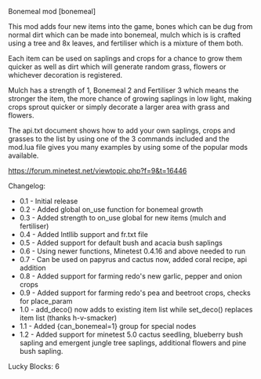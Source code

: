 Bonemeal mod [bonemeal]

This mod adds four new items into the game, bones which can be dug from normal
dirt which can be made into bonemeal, mulch which is is crafted using a tree and
8x leaves, and fertiliser which is a mixture of them both.

Each item can be used on saplings and crops for a chance to grow them quicker as
well as dirt which will generate random grass, flowers or whichever decoration
is registered.

Mulch has a strength of 1, Bonemeal 2 and Fertiliser 3 which means the stronger
the item, the more chance of growing saplings in low light, making crops sprout
quicker or simply decorate a larger area with grass and flowers.

The api.txt document shows how to add your own saplings, crops and grasses to
the list by using one of the 3 commands included and the mod.lua file gives you
many examples by using some of the popular mods available.

https://forum.minetest.net/viewtopic.php?f=9&t=16446

Changelog:

- 0.1 - Initial release
- 0.2 - Added global on_use function for bonemeal growth
- 0.3 - Added strength to on_use global for new items (mulch and fertiliser)
- 0.4 - Added Intllib support and fr.txt file
- 0.5 - Added support for default bush and acacia bush saplings
- 0.6 - Using newer functions, Minetest 0.4.16 and above needed to run
- 0.7 - Can be used on papyrus and cactus now, added coral recipe, api addition
- 0.8 - Added support for farming redo's new garlic, pepper and onion crops
- 0.9 - Added support for farming redo's pea and beetroot crops, checks for place_param
- 1.0 - add_deco() now adds to existing item list while set_deco() replaces item list (thanks h-v-smacker)
- 1.1 - Added {can_bonemeal=1} group for special nodes
- 1.2 - Added support for minetest 5.0 cactus seedling, blueberry bush sapling and emergent jungle tree saplings, additional flowers and pine bush sapling.

Lucky Blocks: 6

